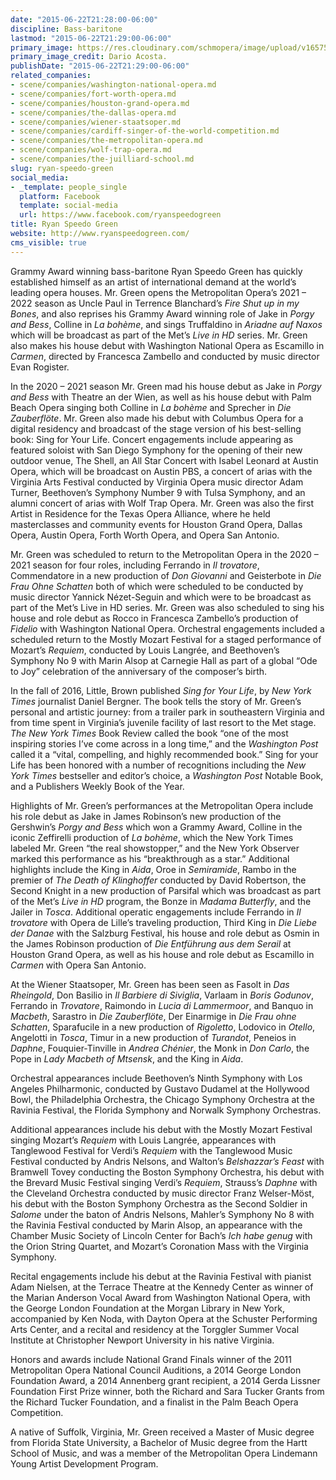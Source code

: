 ```yaml
---
date: "2015-06-22T21:28:00-06:00"
discipline: Bass-baritone
lastmod: "2015-06-22T21:29:00-06:00"
primary_image: https://res.cloudinary.com/schmopera/image/upload/v1657550306/media/2022/07/Ryan_Speedo_Green_Credit_Dario_Acosta_1_gwcdih.jpg
primary_image_credit: Dario Acosta.
publishDate: "2015-06-22T21:29:00-06:00"
related_companies:
- scene/companies/washington-national-opera.md
- scene/companies/fort-worth-opera.md
- scene/companies/houston-grand-opera.md
- scene/companies/the-dallas-opera.md
- scene/companies/wiener-staatsoper.md
- scene/companies/cardiff-singer-of-the-world-competition.md
- scene/companies/the-metropolitan-opera.md
- scene/companies/wolf-trap-opera.md
- scene/companies/the-juilliard-school.md
slug: ryan-speedo-green
social_media:
- _template: people_single
  platform: Facebook
  template: social-media
  url: https://www.facebook.com/ryanspeedogreen
title: Ryan Speedo Green
website: http://www.ryanspeedogreen.com/
cms_visible: true
---
```

Grammy Award winning bass-baritone Ryan Speedo Green has quickly established himself as an artist of international demand at the world’s leading opera houses. Mr. Green opens the Metropolitan Opera’s 2021 – 2022 season as Uncle Paul in Terrence Blanchard’s _Fire Shut up in my Bones_, and also reprises his Grammy Award winning role of Jake in _Porgy and Bess_, Colline in _La bohème_, and sings Truffaldino in _Ariadne auf Naxos_ which will be broadcast as part of the Met’s _Live in HD_ series. Mr. Green also makes his house debut with Washington National Opera as Escamillo in _Carmen_, directed by Francesca Zambello and conducted by music director Evan Rogister.

In the 2020 – 2021 season Mr. Green mad his house debut as Jake in _Porgy and Bess_ with Theatre an der Wien, as well as his house debut with Palm Beach Opera singing both Colline in _La bohème_ and Sprecher in _Die Zauberflöte_. Mr. Green also made his debut with Columbus Opera for a digital residency and broadcast of the stage version of his best-selling book: Sing for Your Life. Concert engagements include appearing as featured soloist with San Diego Symphony for the opening of their new outdoor venue, The Shell, an All Star Concert with Isabel Leonard at Austin Opera, which will be broadcast on Austin PBS, a concert of arias with the Virginia Arts Festival conducted by Virginia Opera music director Adam Turner, Beethoven’s Symphony Number 9 with Tulsa Symphony, and an alumni concert of arias with Wolf Trap Opera. Mr. Green was also the first Artist in Residence for the Texas Opera Alliance, where he held masterclasses and community events for Houston Grand Opera, Dallas Opera, Austin Opera, Forth Worth Opera, and Opera San Antonio.

Mr. Green was scheduled to return to the Metropolitan Opera in the 2020 – 2021 season for four roles, including Ferrando in _Il trovatore_, Commendatore in a new production of _Don Giovanni_ and Geisterbote in _Die Frau Ohne Schatten_ both of which were scheduled to be conducted by music director Yannick Nézet-Seguin and which were to be broadcast as part of the Met’s Live in HD series. Mr. Green was also scheduled to sing his house and role debut as Rocco in Francesca Zambello’s production of _Fidelio_ with Washington National Opera. Orchestral engagements included a scheduled return to the Mostly Mozart Festival for a staged performance of Mozart’s _Requiem_, conducted by Louis Langrée, and Beethoven’s Symphony No 9 with Marin Alsop at Carnegie Hall as part of a global “Ode to Joy” celebration of the anniversary of the composer’s birth.

In the fall of 2016, Little, Brown published _Sing for Your Life_, by _New York Times_ journalist Daniel Bergner. The book tells the story of Mr. Green’s personal and artistic journey: from a trailer park in southeastern Virginia and from time spent in Virginia’s juvenile facility of last resort to the Met stage. _The New York Times_ Book Review called the book “one of the most inspiring stories I’ve come across in a long time,” and the _Washington Post_ called it a “vital, compelling, and highly recommended book.” Sing for your Life has been honored with a number of recognitions including the _New York Times_ bestseller and editor’s choice, a _Washington Post_ Notable Book, and a Publishers Weekly Book of the Year.

Highlights of Mr. Green’s performances at the Metropolitan Opera include his role debut as Jake in James Robinson’s new production of the Gershwin’s _Porgy and Bess_ which won a Grammy Award, Colline in the iconic Zeffirelli production of _La bohème_, which the New York Times labeled Mr. Green “the real showstopper,” and the New York Observer marked this performance as his “breakthrough as a star.” Additional highlights include the King in _Aida_, Oroe in _Semiramide_, Rambo in the premier of _The Death of Klinghoffer_ conducted by David Robertson, the Second Knight in a new production of Parsifal which was broadcast as part of the Met’s _Live in HD_ program, the Bonze in _Madama Butterfly_, and the Jailer in _Tosca_. Additional operatic engagements include Ferrando in _Il trovatore_ with Opera de Lille’s traveling production, Third King in _Die Liebe der Danae_ with the Salzburg Festival, his house and role debut as Osmin in the James Robinson production of _Die Entführung aus dem Serail_ at Houston Grand Opera, as well as his house and role debut as Escamillo in _Carmen_ with Opera San Antonio.

At the Wiener Staatsoper, Mr. Green has been seen as Fasolt in _Das Rheingold_, Don Basilio in _Il Barbiere di Siviglia_, Varlaam in _Boris Godunov_, Ferrando in _Trovatore_, Raimondo in _Lucia di Lammermoor_, and Banquo in _Macbeth_, Sarastro in _Die Zauberflöte_, Der Einarmige in _Die Frau ohne Schatten_, Sparafucile in a new production of _Rigoletto_, Lodovico in _Otello_, Angelotti in _Tosca_, Timur in a new production of _Turandot_, Peneios in _Daphne_, Fouquier-Tinville in _Andrea Chénier_, the Monk in _Don Carlo_, the Pope in _Lady Macbeth of Mtsensk_, and the King in _Aida_.

Orchestral appearances include Beethoven’s Ninth Symphony with Los Angeles Philharmonic, conducted by Gustavo Dudamel at the Hollywood Bowl, the Philadelphia Orchestra, the Chicago Symphony Orchestra at the Ravinia Festival, the Florida Symphony and Norwalk Symphony Orchestras.

Additional appearances include his debut with the Mostly Mozart Festival singing Mozart’s _Requiem_ with Louis Langrée, appearances with Tanglewood Festival for Verdi’s _Requiem_ with the Tanglewood Music Festival conducted by Andris Nelsons, and Walton’s _Belshazzar’s Feast_ with Bramwell Tovey conducting the Boston Symphony Orchestra, his debut with the Brevard Music Festival singing Verdi’s _Requiem_, Strauss’s _Daphne_ with the Cleveland Orchestra conducted by music director Franz Welser-Möst, his debut with the Boston Symphony Orchestra as the Second Soldier in _Salome_ under the baton of Andris Nelsons, Mahler’s Symphony No 8 with the Ravinia Festival conducted by Marin Alsop, an appearance with the Chamber Music Society of Lincoln Center for Bach’s _Ich habe genug_ with the Orion String Quartet, and Mozart’s Coronation Mass with the Virginia Symphony.

Recital engagements include his debut at the Ravinia Festival with pianist Adam Nielsen, at the Terrace Theatre at the Kennedy Center as winner of the Marian Anderson Vocal Award from Washington National Opera, with the George London Foundation at the Morgan Library in New York, accompanied by Ken Noda, with Dayton Opera at the Schuster Performing Arts Center, and a recital and residency at the Torggler Summer Vocal Institute at Christopher Newport University in his native Virginia.

Honors and awards include National Grand Finals winner of the 2011 Metropolitan Opera National Council Auditions, a 2014 George London Foundation Award, a 2014 Annenberg grant recipient, a 2014 Gerda Lissner Foundation First Prize winner, both the Richard and Sara Tucker Grants from the Richard Tucker Foundation, and a finalist in the Palm Beach Opera Competition.

A native of Suffolk, Virginia, Mr. Green received a Master of Music degree from Florida State University, a Bachelor of Music degree from the Hartt School of Music, and was a member of the Metropolitan Opera Lindemann Young Artist Development Program.